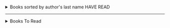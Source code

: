 ####  
<details>
  <summary>Books sorted by author's last name HAVE READ</summary>
  <pre>
- Albom, Mitch: the stranger in the lifeboat  
- Ballard, JG: Empire of the Sun  
- Cialdini, Robert: Influence  
- Covey, Stephen: Seven Habits of Highly Efficient People  
- DeGrasse Tyson, Neil: Astrophysics for People in a Hurry  
- De Los Santos, Marisa: Saving Lucas Biggs  
- Goulston, Mark: Just Listen  
- Grohl, Dave: The Storyteller   
- Hillenbrand, Laura: Unbroken  
- Hartley, Gregory: How to spot a liar 1.2022    
- Isaacson, Walter: The Codebreaker; Benjamin Franklin: An American Life  
- Kalanithi, Paul: When Breath Becomes Air  
- Kemp, Paul: Star Wars Riptide  
- King, Stephen: Billy Summers; Dark Tower 7 books; Elevation; Outsider; The Institute; Riding the Bullet; Joyland     
- Koontz, Dean: The Good Guy  
- Lee, Jennifer: Fortune Cookie Chronicles  
- Mitnick, Kevin: The Art of Deception  
- Montgomery, Sy: The Soul of an Octopus 1.2022  
- Mundy, Liza: Code Girls  
- Niven, Larry: Lucifer's Hammer  
- Pohl, Frederik: The World at the End of Time  
- Samuellson, Marcus: Yes Chef  
- Seinfeld, Jerry: Is this Anything  
- Sledge, E.B.: With the Old Breed: At Peleliu and Okinawa (Mar 22)    
- Thanh, Thict Nhat: The Heart of Buddha's Teaching  
- Tran, Phuc: Sigh Gone  
- Twain, Mark: Adventures of Huckleberry Finn
- Walker, Jimmie: Dyn O Mite  
- Zelazny, Roger: The Great book of Amber  
</details>

---------
<details>
  <summary> Books To Read</summary>
  <pre>
#### Alpha sorted 
- Abercrombie, Joe: The Blade Itself; The First Law books; The Last Arguments of Kings   
- Adams, Douglas: The Hitchhiker's Guide to the Galaxy  
- Adams, Marilee: Change your Questions  
- Alanson, Craig:  
- Allen, Nina: The Rift  
- Anderson, Kevin: Enemies and Allies  
- Andrews, Jesse: Me, Earl and the Dying Girl  
- AN INNOCENT ABROAD: Lonely Planet  
- Archer, Ursula: FIVE   
- Asimov, Isaac: Prelude to Foundation; The God Themselves 
- Asner, Ed: The Grouchy Historian  
- Aurelius, Marcus: Meditations  
- Barker, Eric: Barking up the wrong tree 
- Bauer, Craig: Unsolved  
- Beers and Anderle?: THE WAR MACHINE  
- Berger, Eric: Liftoff  
- Bradbury, Ray:  Fahrenheit 451  
- Brown, Pierce:  
- Brown, Rachel, Manija: Stranger  
- Burvine, Lee: Kafir Project  
- Butler, Octavia: Anything  
- Card, Orson Scott: Speaker for the Dead    
- Chabon, Michael: The Yiddish Policeman's Union   
- Chen, Mike: Light Years from Home  
- Chernow, Ron: Alexander Hamilton  
- Clarke, Arthur C.: Rendezvous with Rama 
- Clarke, Susanna: Jonathan Strange and Mr. Norrell  
- Cline, Peter: Threshold  
- Cogman, Genevieve: The Untold Story  
- Connolly, John: The Gate...  
- Corey, James: The Expanse  
- Cristie, Agatha:  
- Crouch, Blake: Dark Matter 
- Danker, Sean: Admiral
- Daviau, Mo: EVERY ANXIOUS WAVE 
- Dignan, Aaron: Gameframe  
- Dinniman, Matt: Dungeon Crawler Carl  
- Doubinsky, Sebastien: The Babylonian Trilogy  
- Durant, Will/Ariel: The Lessons of History  
- Fallon, Jennifer: Tide Lords series  
- Feynman, Richard: The Pleasure of Finding things out  
- Fick, Nathaniel: One Bullet Away: The Making of a Marine Officer  
- Flynn, Gillian: Gone Girl   
- Follett, Ken: PILLARS OF THE EARTH  
- Ford, Jeffrey: The Shadow Year  
- Friedman, C.S.: Feasts of Souls  
- Gaiman, Neil: American Gods  
- Gates, Robert: Duty: Memoirs of a Secretary at War  
- Gaunt, Derek: Ego, Authority, Failure  
- Gee, Emily: The Sentinel Mage  
- Gibson, William: Neuromancer  
- Godin, Seth: The Dip: A little book that teaches you when to quit (& when to stick)  
- Goggins, David: Cant hurt me
- Goldstein, Noah: Yes! 50 Scientifically Proven ways to be persuasive  
- Goodkind, Terry: The Sky People  
- Gordon, Andrew: The Rules of the Game  
- Grafton, Sue:  
- Grant, Michael: Magnificient 12: The Call  
- Grant, Mira: Anything  
- Grant, Ulysses: The Personal Memoirs of Ulysses S. Grant  
- Graudin, Ryan: Wolf by wolf  
- Gray, Colin: Fighting Talk: Forty Maxims on War, Peace, and Strategy;  The Future of Strategy;  
- Green, Simon: The Nightside  
- Greenspan, Alan: The man who knew: the Life & Times of Alan Greenspan  
- Haig, Matt: The Midnight Library  
- Hart, Basil: Sherman: Soldier, Realist, American; Scipio Africanus: Greater than Napoleon    
- Hayes, Drew: SuperPowered  
- Huff, Tanya: Blood Prince  
- Hurley, Kameron: The Stars are Legion  
- Isaacson, Walter: Einstein: His Life and Universe  
- Jiang, Jia: Rejection Proof 
- Jones, Dhani: The Sportsman  
- Jones, Gwyneth: Proof of Concept  
- Kaufman, Josh: The personal MBA  
- Kawakami, Hiromi: Manazuru  
- Kearney, Paul: The Ten Thousand  
- Kennedy, Paul: Rise and Fall of the Great Powers  
- Kent, Jasper: Twelve  
- Khoury, Jessica: THE FORBIDDEN WISH  
- King, Stephen: The Eyes of the Dragon 
- King, Wesley: The Vindico  
- Kissinger, Henry: Diplomacy, World Order  
- Kloos, Marko  
- Knight, Phil: Shoe Dog  
- Koontz, Dean: Strangers; Quicksilver   
- Lanagan, Margo: Tender Morsels  
- Landy, Derek: Skulduggery Pleasant 1  
- Langer, Ellen: Mindfullness 
- Laplander, Robert: Finding the Lost Battalion 
- Leckie, Ann: Ancillary Justice  
- Lewis, Michael: The Undoing Project 
- Le Guin, Ursula K.: The Dispossessed  
- Liu, Cixin: The Three-Body Problem  
- Livingston, Jessica: Founders at Work 
- Lloyd-Jones, Emily: Illusive  
- Logothetis, Leon: The Kindness Diaries 
- Lowell, Nathan: Solar Clipper  
- Maberry, Jonathan: Joe Ledger  
- Mandela, Nelson: Long Walk to Freedom  
- Marchout, Jo: Decoding the Heavens 
- Marcinko, Rich: Leadership secrets of the Rogue Warrior  
- Marillier, Juliet: Heir to Seven Waters  
- Marither, Juliet: Heir to Seven Waters  
- McGuire, Seanan: Where the Drowned Girls Go  
- McMaster, HR: Dereliction of Duty: Lyndon Johnson, Robert McNamara, The Joint Chiefs of Staff, and the Lies that Led to Vietnam  
- Mersinger, Holly: The Curse of Jacob Tracy  
- Martel, Yann: The High Mountains of Portugal  
- Martinet, Jeanne: The Art of Mingling  
- Moon, Elizabeth:  
- Moorcock, Michael: A Nomad of the Time streams  
- Moore, Peter: V is for Villain  
- Murray, Williamson: Military Innovation in the Interwar Period  
- Nesbit, E:  
- Nobu: A memoir  
- Paolini, Christopher: To Sleep in a Sea of Stars  
- Pene du Bois, William: The Twenty-One Balloons  
- Phillips, Lucas: The Greatest Raid of All  
- Powell, Colin: My American Journey  
- Pratchett, Terry: Discworld books  
- Pressfield, Steven: Gates of Fire  
- Riordan, Rick: The Red Pyramid  
- Roberto, Adam: The Thing Itself  
- Rollins, James: The Starless Crown  
- Rothfuss, Patrick: The Name of the Wind (Kingkiller Chronicle), The Wise Man's Fear   
- Russell, Mary Doria: The Sparrow  
- Sahn, Seung: Dropping Ashes on the Buddha  
- Sajer, Guy: The Forgotten Soldier  
- Scalzi, John: Kaiju preservation society  
- Schulz, Kathryn: Being Wrong  
- Schwab, VE: Vicious; A DARKER SHADE OF MAGIC; The Invisible Life of Addie Larue     
- Seigel, Rob: Memoirs of a Hack Mechanic 
- Shea, Kieran: Off Rock  
- Shisler, Gail: For Country and Corps: The life of General Oliver P. Smith  
- Sinek, Simon: Together is Better: A little book of Inspiration  
- Slim, Viscount: Defeat into Victory  
- Smith, Ali: HOW TO BE BOTH 
- Smith, Nicholas: Hell Divers  
- Spakowski, Andrzej: Blood of Elves  
- Stackpole, Michael: A Secret Atlas  
- Star Trek: Department of Temporal Investigations  
- Star Trek Gateways  
- Star Wars OLD REPUBLIC:Fatal Alliance, DECEIVED, Revan, Annihilation;  
- Staveley, Brian: Skullsworn  
- Stephenson, Neal: Seveneves; Quicksilver, The Confusion, The System of the World    
- Stone, Douglass: Difficult Conversations  
- Sulliven, Michael J.: Theft of Swords  
- Tan, Sue Lynn: Daughter of the Moon Goddess  
- Taylor, Dennis: Bobiverse  
- Tchaikovsky, Adrian: 1)Shards of Earth, The FInal Architecture; 2) Dark Stars  
- The Talent Code: Greatness isn't born.  It's grown   
- Thiel, Peter: Zero to One: Notes on Startups, or How to Build the Future 
- Trotter, William: Frozen Hell  
- Tuchman, Barbara: March of Folly: From Troy to Vietnam; The Guns of August  
- Turnbull, Cadwell: The Lesson  
- Urschel, John: Mind & Matter  
- Vann, David: A Mile Down  
- Viega, John: The Myths of Security  
- Vinge, Vernor: A Fire Upon the Deep  
- Voigt, Emily: The Dragon behind the Glass  
- Vonnegut, Kurt: Slaughterhouse-5  
- Wakin, Malham: War, Morality, and the Military Profession  
- Walzer, Michael: Just and Unjust Wars  
- Watts, Peter: Starfish  
- Weeks, Brent: The Way of Shadows  
- Weinberg, Robert: Blood War  
- Weir, Andy: Project Hail Mary  
- Westerfeld, Scott: Leviathan  
- Williams, Tad: Memory, Sorrow, and Thorn  
- Williams, Walter Jon: This is Not a Game  
- Willis, Connie: Blackout  
- Worms (superhero book)  
- Yancey, Richard: The 5th wave  
- Zauner, Michelle: Crying in H Mart
- Zinni, Tony: Before the First Shot is Fired: How America can win lose off the Battlefield  
----
</details>
